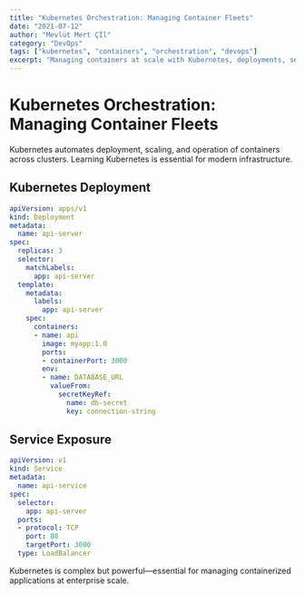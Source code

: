 ```yaml
---
title: "Kubernetes Orchestration: Managing Container Fleets"
date: "2021-07-12"
author: "Mevlüt Mert Çİl"
category: "DevOps"
tags: ["kubernetes", "containers", "orchestration", "devops"]
excerpt: "Managing containers at scale with Kubernetes, deployments, services, and cluster management."
---
```


# Kubernetes Orchestration: Managing Container Fleets

Kubernetes automates deployment, scaling, and operation of containers across clusters. Learning Kubernetes is essential for modern infrastructure.

## Kubernetes Deployment

```yaml
apiVersion: apps/v1
kind: Deployment
metadata:
  name: api-server
spec:
  replicas: 3
  selector:
    matchLabels:
      app: api-server
  template:
    metadata:
      labels:
        app: api-server
    spec:
      containers:
      - name: api
        image: myapp:1.0
        ports:
        - containerPort: 3000
        env:
        - name: DATABASE_URL
          valueFrom:
            secretKeyRef:
              name: db-secret
              key: connection-string
```

## Service Exposure

```yaml
apiVersion: v1
kind: Service
metadata:
  name: api-service
spec:
  selector:
    app: api-server
  ports:
  - protocol: TCP
    port: 80
    targetPort: 3000
  type: LoadBalancer
```

Kubernetes is complex but powerful—essential for managing containerized applications at enterprise scale.
